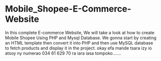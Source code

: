# Mobile_Shopee-E-Commerce-Website
In this complete E-commerce Website, We will take a look at how to create Mobile Shopee Using PHP and Mysql Database. We gonna start by creating an HTML template then convert it into PHP and then use MySQL database to fetch products and display it in the project.
okay efa mande tsara izy io atsoy ny numerao 034 61 629 70 ra iara iasa tompoko.......
